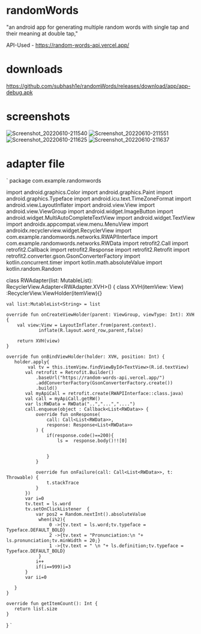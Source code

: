 # randomWords
"an android app for generating multiple random words with single tap and their meaning at double tap,"


API-Used - https://random-words-api.vercel.app/



# downloads
https://github.com/subhash1e/randomWords/releases/download/app/app-debug.apk



# screenshots
![Screenshot_20220610-211540](https://user-images.githubusercontent.com/85139394/173104543-3db1849f-1f69-454e-a475-afe7868b8635.png)
![Screenshot_20220610-211551](https://user-images.githubusercontent.com/85139394/173104559-d98745df-ddba-46cb-a284-a05dc61234f4.png)
![Screenshot_20220610-211625](https://user-images.githubusercontent.com/85139394/173104564-2e44a4ff-d40e-4d7c-a71e-6cc0e2c6ef5e.png)
![Screenshot_20220610-211637](https://user-images.githubusercontent.com/85139394/173104577-dea25724-c2d4-4763-9051-7f6845b1c0b6.png)


# adapter file


`
package com.example.randomwords

import android.graphics.Color
import android.graphics.Paint
import android.graphics.Typeface
import android.icu.text.TimeZoneFormat
import android.view.LayoutInflater
import android.view.View
import android.view.ViewGroup
import android.widget.ImageButton
import android.widget.MultiAutoCompleteTextView
import android.widget.TextView
import androidx.appcompat.view.menu.MenuView
import androidx.recyclerview.widget.RecyclerView
import com.example.randomwords.networks.RWAPIInterface
import com.example.randomwords.networks.RWData
import retrofit2.Call
import retrofit2.Callback
import retrofit2.Response
import retrofit2.Retrofit
import retrofit2.converter.gson.GsonConverterFactory
import kotlin.concurrent.timer
import kotlin.math.absoluteValue
import kotlin.random.Random


class RWAdapter(list: MutableList<String>): RecyclerView.Adapter<RWAdapter.XVH>() {
    class XVH(itemView: View) :RecyclerView.ViewHolder(itemView){}

    val list:MutableList<String> = list

    override fun onCreateViewHolder(parent: ViewGroup, viewType: Int): XVH {
        val view:View = LayoutInflater.from(parent.context).
                inflate(R.layout.word_row,parent,false)

        return XVH(view)
    }

    override fun onBindViewHolder(holder: XVH, position: Int) {
       holder.apply{
            val tv = this.itemView.findViewById<TextView>(R.id.textView)
           val retrofit = Retrofit.Builder()
               .baseUrl("https://random-words-api.vercel.app/")
               .addConverterFactory(GsonConverterFactory.create())
               .build()
           val myApiCall = retrofit.create(RWAPIInterface::class.java)
           val call = myApiCall.getRW()
           var ls:RWData = RWData("..","...","....")
           call.enqueue(object : Callback<List<RWData>> {
               override fun onResponse(
                   call: Call<List<RWData>>,
                   response: Response<List<RWData>>
               ) {
                   if(response.code()==200){
                       ls =  response.body()!![0]


                   }
               }

               override fun onFailure(call: Call<List<RWData>>, t: Throwable) {
                   t.stackTrace
               }
           })
           var i=0
           tv.text = ls.word
           tv.setOnClickListener  {
               var pos2 = Random.nextInt().absoluteValue
                when(i%2){
                    0 ->{tv.text = ls.word;tv.typeface = Typeface.DEFAULT_BOLD}
                    2 ->{tv.text = "Pronunciation:\n "+ ls.pronunciation;tv.minWidth = 20;}
                    1 ->{tv.text = " \n "+ ls.definition;tv.typeface = Typeface.DEFAULT_BOLD}
                }
               i++
               if(i==999)i=3
           }
           var ii=0

       }
    }

    override fun getItemCount(): Int {
       return list.size
    }

}
`
